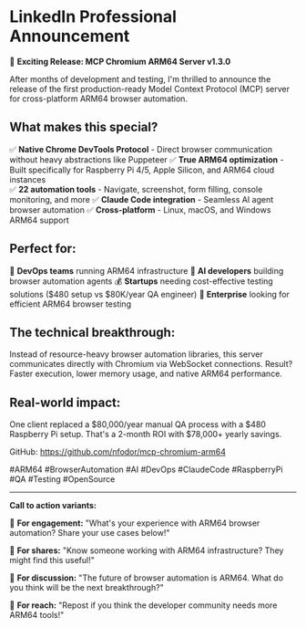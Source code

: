 # LinkedIn Professional Announcement

🚀 **Exciting Release: MCP Chromium ARM64 Server v1.3.0** 

After months of development and testing, I'm thrilled to announce the release of the first production-ready Model Context Protocol (MCP) server for cross-platform ARM64 browser automation.

## What makes this special?

✅ **Native Chrome DevTools Protocol** - Direct browser communication without heavy abstractions like Puppeteer
✅ **True ARM64 optimization** - Built specifically for Raspberry Pi 4/5, Apple Silicon, and ARM64 cloud instances  
✅ **22 automation tools** - Navigate, screenshot, form filling, console monitoring, and more
✅ **Claude Code integration** - Seamless AI agent browser automation
✅ **Cross-platform** - Linux, macOS, and Windows ARM64 support

## Perfect for:

🎯 **DevOps teams** running ARM64 infrastructure
🤖 **AI developers** building browser automation agents
💰 **Startups** needing cost-effective testing solutions ($480 setup vs $80K/year QA engineer)
🏢 **Enterprise** looking for efficient ARM64 browser testing

## The technical breakthrough:

Instead of resource-heavy browser automation libraries, this server communicates directly with Chromium via WebSocket connections. Result? Faster execution, lower memory usage, and native ARM64 performance.

## Real-world impact:

One client replaced a $80,000/year manual QA process with a $480 Raspberry Pi setup. That's a 2-month ROI with $78,000+ yearly savings.

GitHub: https://github.com/nfodor/mcp-chromium-arm64

#ARM64 #BrowserAutomation #AI #DevOps #ClaudeCode #RaspberryPi #QA #Testing #OpenSource

---

**Call to action variants:**

👥 **For engagement:** "What's your experience with ARM64 browser automation? Share your use cases below!"

🔗 **For shares:** "Know someone working with ARM64 infrastructure? They might find this useful!"

💬 **For discussion:** "The future of browser automation is ARM64. What do you think will be the next breakthrough?"

📢 **For reach:** "Repost if you think the developer community needs more ARM64 tools!"